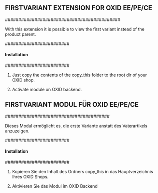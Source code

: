 ## FIRSTVARIANT EXTENSION FOR OXID EE/PE/CE
###########################################

With this extension it is possible to view the first
variant instead of the product parent.


########################
#### Installation ######
########################

1) Just copy the contents of the copy_this folder to the
root dir of your OXID shop.

2) Activate module on OXID backend.

## FIRSTVARIANT MODUL FÜR OXID EE/PE/CE
#######################################

Dieses Modul ermöglicht es, die erste Variante anstatt
des Vaterartikels anzuzeigen.


########################
#### Installation ######
########################

1) Kopieren Sie den Inhalt des Ordners copy_this 
in das Hauptverzeichnis Ihres OXID Shops.

2) Aktivieren Sie das Modul im OXID Backend

